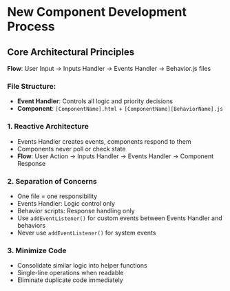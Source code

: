 # New Component Development Process

## Core Architectural Principles
**Flow**: User Input → Inputs Handler → Events Handler → Behavior.js files

### File Structure:
- **Event Handler**: Controls all logic and priority decisions
- **Component**: `[ComponentName].html` + `[ComponentName][BehaviorName].js`

### 1. **Reactive Architecture**
- Events Handler creates events, components respond to them
- Components never poll or check state
- **Flow**: User Action → Inputs Handler → Events Handler → Component Response

### 2. **Separation of Concerns**
- One file = one responsibility
- Events Handler: Logic control only
- Behavior scripts: Response handling only
- Use `addEventListener()` for custom events between Events Handler and behaviors
- Never use `addEventListener()` for system events

### 3. **Minimize Code**
- Consolidate similar logic into helper functions
- Single-line operations when readable
- Eliminate duplicate code immediately
